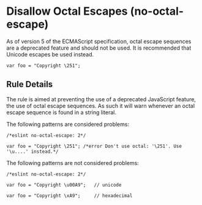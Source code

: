 # Disallow Octal Escapes (no-octal-escape)

As of version 5 of the ECMAScript specification, octal escape sequences are a deprecated feature and should not be used. It is recommended that Unicode escapes be used instead.

```
var foo = "Copyright \251";
```

## Rule Details

The rule is aimed at preventing the use of a deprecated JavaScript feature, the use of octal escape sequences. As such it will warn whenever an octal escape sequence is found in a string literal.

The following patterns are considered problems:

```
/*eslint no-octal-escape: 2*/

var foo = "Copyright \251"; /*error Don't use octal: '\251'. Use '\u....' instead.*/
```

The following patterns are not considered problems:

```
/*eslint no-octal-escape: 2*/

var foo = "Copyright \u00A9";   // unicode

var foo = "Copyright \xA9";     // hexadecimal
```
